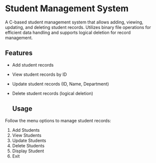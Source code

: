 
# Student Management System

A C-based student management system that allows adding, viewing, updating, and deleting student records. Utilizes binary file operations for efficient data handling and supports logical deletion for record management.

## Features

- Add student records
- View student records by ID
- Update student records (ID, Name, Department)
- Delete student records (logical deletion)

  ## Usage

Follow the menu options to manage student records:
1. Add Students
2. View Students
3. Update Students
4. Delete Students
5. Display Student
6. Exit

